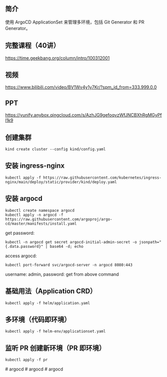 ## 简介
使用 ArgoCD ApplicationSet 来管理多环境，包括 Git Generator 和 PR Generator。

## 完整课程（40讲）

https://time.geekbang.org/column/intro/100312001

## 视频

https://www.bilibili.com/video/BV1Wv4y1y7Kr/?spm_id_from=333.999.0.0

## PPT

https://yunify.anybox.qingcloud.com/s/AzhJG9gefoqvzWfJNCBXhRgMGyPfl1k9

## 创建集群

```
kind create cluster --config kind/config.yaml
```

## 安装 ingress-nginx

```
kubectl apply -f https://raw.githubusercontent.com/kubernetes/ingress-nginx/main/deploy/static/provider/kind/deploy.yaml
```

## 安装 argocd

```
kubectl create namespace argocd
kubectl apply -n argocd -f https://raw.githubusercontent.com/argoproj/argo-cd/master/manifests/install.yaml
```

get password:

```
kubectl -n argocd get secret argocd-initial-admin-secret -o jsonpath="{.data.password}" | base64 -d; echo
```

access argocd:

```
kubectl port-forward svc/argocd-server -n argocd 8080:443
```

username: admin, password: get from above command

## 基础用法（Application CRD）

```
kubectl apply -f helm/application.yaml
```

## 多环境（代码即环境）

```
kubectl apply -f helm-env/applicationset.yaml
```

## 监听 PR 创建新环境（PR 即环境）

```
kubectl apply -f pr
```
#   a r g o c d  
 #   a r g o c d  
 #   a r g o c d  
 